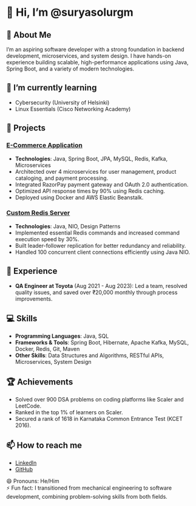 # 👋 Hi, I’m @suryasolurgm

## 👀 About Me
I’m an aspiring software developer with a strong foundation in backend development, microservices, and system design. I have hands-on experience building scalable, high-performance applications using Java, Spring Boot, and a variety of modern technologies.

## 🌱 I’m currently learning
- Cybersecurity (University of Helsinki)
- Linux Essentials (Cisco Networking Academy)

## 💼 Projects
### [E-Commerce Application](https://github.com/suryasolurgm/productservice24)
- **Technologies**: Java, Spring Boot, JPA, MySQL, Redis, Kafka, Microservices
- Architected over 4 microservices for user management, product cataloging, and payment processing.
- Integrated RazorPay payment gateway and OAuth 2.0 authentication.
- Optimized API response times by 90% using Redis caching.
- Deployed using Docker and AWS Elastic Beanstalk.

### [Custom Redis Server](https://github.com/suryasolurgm/RedisUsingJava)
- **Technologies**: Java, NIO, Design Patterns
- Implemented essential Redis commands and increased command execution speed by 30%.
- Built leader-follower replication for better redundancy and reliability.
- Handled 100 concurrent client connections efficiently using Java NIO.

## 💼 Experience
- **QA Engineer at Toyota** (Aug 2021 - Aug 2023): Led a team, resolved quality issues, and saved over ₹20,000 monthly through process improvements.

## 💻 Skills
- **Programming Languages**: Java, SQL
- **Frameworks & Tools**: Spring Boot, Hibernate, Apache Kafka, MySQL, Docker, Redis, Git, Maven
- **Other Skills**: Data Structures and Algorithms, RESTful APIs, Microservices, System Design

## 🏆 Achievements
- Solved over 900 DSA problems on coding platforms like Scaler and LeetCode.
- Ranked in the top 1% of learners on Scaler.
- Secured a rank of 1618 in Karnataka Common Entrance Test (KCET 2016).

## 📫 How to reach me
- [LinkedIn](https://www.linkedin.com/in/surya-solur-g-m-503470193/)
- [GitHub](https://github.com/suryasolurgm)

😄 Pronouns: He/Him  
⚡ Fun fact: I transitioned from mechanical engineering to software development, combining problem-solving skills from both fields.

<!---
suryasolurgm/suryasolurgm is a ✨ special ✨ repository because its `README.md` (this file) appears on your GitHub profile.
You can click the Preview link to take a look at your changes.
--->
